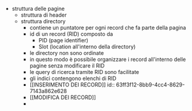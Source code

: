 - struttura delle pagine
	- struttura di header
	- struttura directory
		- contiene un puntatore per ogni record che fa parte della pagina
		- id di un record (RID) composto da
			- PID (page identifier)
			- Slot (location all'interno della directory)
		- le directory non sono ordinate
		- in questo modo è possibile organizzare i record all'interno delle pagine senza modificare il RID
		- le query di ricerca tramite RID sono facilitate
		- gli indici contengono elenchi di RID
		- [[INSERIMENTO DEI RECORD]]
		  id:: 63ff3f12-8bb9-4cc4-8629-7143a862e628
		- [[MODIFICA DEI RECORD]]
		-